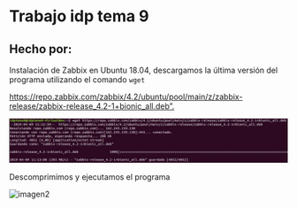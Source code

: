 # Trabajo idp tema 9 
## Hecho por: 

Instalación de Zabbix en Ubuntu 18.04, descargamos la última versión del programa utilizando el comando `wget`

<https://repo.zabbix.com/zabbix/4.2/ubuntu/pool/main/z/zabbix-release/zabbix-release_4.2-1+bionic_all.deb”.>

![imagen](imagenes/image001.png)

Descomprimimos y ejecutamos el programa

![imagen2]()

